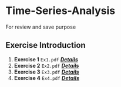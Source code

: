 # Time-Series-Analysis
For review and save purpose

##  Exercise Introduction
1. **Exercise 1** `Ex1.pdf` [***Details***](https://gaochenyin.github.io/Time-Series-Analysis/Ex1/Ex1.pdf)
2. **Exercise 2** `Ex2.pdf` [***Details***](https://gaochenyin.github.io/Time-Series-Analysis/Ex2/Ex2.pdf)
3. **Exercise 3** `Ex3.pdf` [***Details***](https://gaochenyin.github.io/Time-Series-Analysis/Ex3/Ex3.pdf)
4. **Exercise 4** `Ex4.pdf` [***Details***](https://gaochenyin.github.io/Time-Series-Analysis/Ex4/Ex4.pdf)

